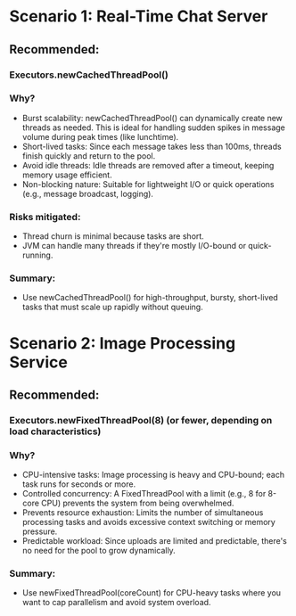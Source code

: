 # Scenario 1: Real-Time Chat Server
## Recommended:
### Executors.newCachedThreadPool()

### Why?
- Burst scalability: newCachedThreadPool() can dynamically create new threads as needed. This is ideal for handling sudden spikes in message volume during peak times (like lunchtime).
- Short-lived tasks: Since each message takes less than 100ms, threads finish quickly and return to the pool.
- Avoid idle threads: Idle threads are removed after a timeout, keeping memory usage efficient.
- Non-blocking nature: Suitable for lightweight I/O or quick operations (e.g., message broadcast, logging).

### Risks mitigated:
- Thread churn is minimal because tasks are short.
- JVM can handle many threads if they're mostly I/O-bound or quick-running.

### Summary:
 - Use newCachedThreadPool() for high-throughput, bursty, short-lived tasks that must scale up rapidly without queuing.

# Scenario 2: Image Processing Service
## Recommended:
### Executors.newFixedThreadPool(8) (or fewer, depending on load characteristics)

### Why?
- CPU-intensive tasks: Image processing is heavy and CPU-bound; each task runs for seconds or more.
- Controlled concurrency: A FixedThreadPool with a limit (e.g., 8 for 8-core CPU) prevents the system from being overwhelmed.
- Prevents resource exhaustion: Limits the number of simultaneous processing tasks and avoids excessive context switching or memory pressure.
- Predictable workload: Since uploads are limited and predictable, there's no need for the pool to grow dynamically.

### Summary:
- Use newFixedThreadPool(coreCount) for CPU-heavy tasks where you want to cap parallelism and avoid system overload.

